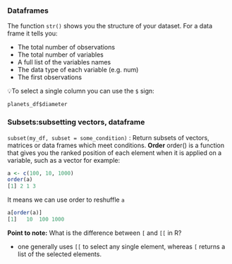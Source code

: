 ### Dataframes
The function `str()` shows you the structure of your dataset. For a data frame it tells you:

- The total number of observations 
- The total number of variables 
- A full list of the variables names 
- The data type of each variable (e.g. num)
- The first observations

💡To select a single column you can use the `$` sign:

`planets_df$diameter`

### Subsets:subsetting vectors, dataframe
`subset(my_df, subset = some_condition)` : Return subsets of vectors, matrices or data frames which meet conditions.
**Order**
order() is a function that gives you the ranked position of each element when it is applied on a variable, such as a vector for example:
```R
a <- c(100, 10, 1000)
order(a)
[1] 2 1 3
```

It means we can use order to reshuffle `a`
```R
a[order(a)]
[1]   10  100 1000
```

**Point to note:** What is the difference between `[` and `[[` in R?

* one generally uses `[[` to select any single element, whereas `[` returns a list of the selected elements.
